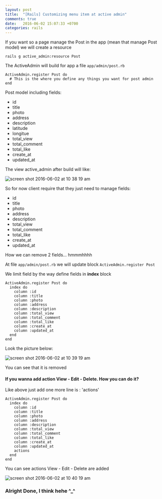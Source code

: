 ```yaml
---
layout: post
title:  "[Rails] Customizing menu item at active admin"
comments: true
date:   2016-06-02 15:07:33 +0700
categories: rails
---
```


If you want so a page manage the Post in the app (mean that manage Post model) we will create a resource

```
rails g active_admin:resource Post
```

The ActiveAdmin will build for app a file `app/admin/post.rb`

```
ActiveAdmin.register Post do
  # This is the where you define any things you want for post admin
end
```

Post model including fields:

* id
* title
* photo
* address
* description
* latitude
* longitue
* total_view
* total_comment
* total_like
* create_at
* updated_at

The view active_admin after build will like:

![screen shot 2016-06-02 at 10 38 19 am](https://cloud.githubusercontent.com/assets/6791942/15733040/68f8ae1a-28ac-11e6-9fdc-63509fb4752b.png)

So for now client require that they just need to manage fields:

* id
* title
* photo
* address
* description
* total_view
* total_comment
* total_like
* create_at
* updated_at

How we can remove 2 fields... hmmmhhhh

At file `app/admin/post.rb` we will update block `ActiveAdmin.register Post`

We limit field by the way define fields in **index** block

```
ActiveAdmin.register Post do
  index do
    column :id
    column :title
    column :photo
    column :address
    column :description
    column :total_view
    column :total_comment
    column :total_like
    column :create_at
    column :updated_at
  end
end
```

Look the picture below:

![screen shot 2016-06-02 at 10 39 19 am](https://cloud.githubusercontent.com/assets/6791942/15733240/33dba514-28ae-11e6-8f35-c4df1762d7e4.png)

You can see that it is removed

#### If you wanna add action View - Edit - Delete. How you can do it?

Like above just add one more line is : 'actions'

```
ActiveAdmin.register Post do
  index do
    column :id
    column :title
    column :photo
    column :address
    column :description
    column :total_view
    column :total_comment
    column :total_like
    column :create_at
    column :updated_at
    actions
  end
end
```

You can see actions  View - Edit - Delete are added

![screen shot 2016-06-02 at 10 40 19 am](https://cloud.githubusercontent.com/assets/6791942/15733360/779a8260-28af-11e6-9e43-34ff9cf97460.png)

### Alright Done, I think hehe ^_^

[sendmail]: /rails/2016/05/30/rails-config-send-email-with-mail-chimp.html
